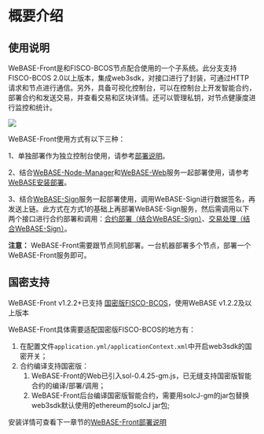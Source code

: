 # 概要介绍

## 使用说明

WeBASE-Front是和FISCO-BCOS节点配合使用的一个子系统。此分支支持FISCO-BCOS 2.0以上版本，集成web3sdk，对接口进行了封装，可通过HTTP请求和节点进行通信。另外，具备可视化控制台，可以在控制台上开发智能合约，部署合约和发送交易，并查看交易和区块详情。还可以管理私钥，对节点健康度进行监控和统计。 

  ![](./2.png)

WeBASE-Front使用方式有以下三种：

1、单独部署作为独立控制台使用，请参考[部署说明](install.md)。

2、结合[WeBASE-Node-Manager](https://github.com/WeBankFinTech/WeBASE-Node-Manager)和[WeBASE-Web](https://github.com/WeBankFinTech/WeBASE-Web)服务一起部署使用，请参考[WeBASE安装部署](https://webasedoc.readthedocs.io/zh_CN/latest/docs/WeBASE-Install/index.html)。

3、结合[WeBASE-Sign](https://github.com/WeBankFinTech/WeBASE-Sign)服务一起部署使用，调用WeBASE-Sign进行数据签名，再发送上链。此方式在方式1的基础上再部署WeBASE-Sign服务，然后需调用以下两个接口进行合约部署和调用：[合约部署（结合WeBASE-Sign）](interface.html#webase-sign)、[交易处理（结合WeBASE-Sign）](interface.html#id223)。

 **注意：** WeBASE-Front需要跟节点同机部署。一台机器部署多个节点，部署一个WeBASE-Front服务即可。

## 国密支持

WeBASE-Front v1.2.2+已支持 [国密版FISCO-BCOS](https://fisco-bcos-documentation.readthedocs.io/zh_CN/latest/docs/manual/guomi_crypto.html)，使用WeBASE v1.2.2及以上版本

WeBASE-Front具体需要适配国密版FISCO-BCOS的地方有：
1. 在配置文件`application.yml/applicationContext.xml`中开启web3sdk的国密开关；
2. 合约编译支持国密版：
    1. WeBASE-Front的Web已引入sol-0.4.25-gm.js，已无缝支持国密版智能合约的编译/部署/调用；
    2. WeBASE-Front后台编译国密版智能合约，需要用solcJ-gm的jar包替换web3sdk默认使用的ethereum的solcJ jar包;

安装详情可查看下一章节的[WeBASE-Front部署说明](install.html)